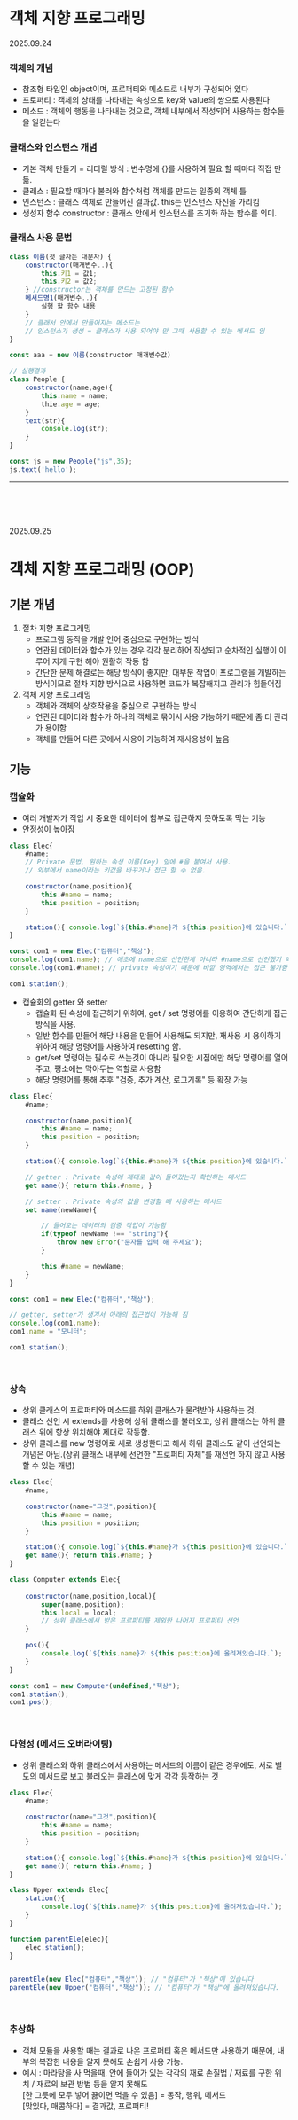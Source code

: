 # 객체 지향 프로그래밍
2025.09.24

### 객체의 개념
- 참조형 타입인 object이며, 프로퍼티와 메소드로 내부가 구성되어 있다
- 프로퍼티 : 객체의 상태를 나타내는 속성으로 key와 value의 쌍으로 사용된다
- 메소드 : 객체의 행동을 나타내는 것으로, 객체 내부에서 작성되어 사용하는 함수들을 일컫는다

### 클래스와 인스턴스 개념
- 기본 객체 만들기 = 리터럴 방식 : 변수명에 {}를 사용하여 필요 할 때마다 직접 만듦.
- 클래스 : 필요할 때마다 불러와 함수처럼 객체를 만드는 일종의 객체 틀 
- 인스턴스 : 클래스 객체로 만들어진 결과값. this는 인스턴스 자신을 가리킴
- 생성자 함수 constructor : 클래스 안에서 인스턴스를 초기화 하는 함수를 의미. 

### 클래스 사용 문법

```javascript
class 이름(첫 글자는 대문자) {
    constructor(매개변수..){
        this.키1 = 값1;
        this.키2 = 값2;
    } //constructor는 객체를 만드는 고정된 함수
    메서드명1(매개변수..){
        실행 할 함수 내용
    }
    // 클래서 안에서 만들어지는 메소드는 
    // 인스턴스가 생성 = 클래스가 사용 되어야 만 그때 사용할 수 있는 메서드 임
} 

const aaa = new 이름(constructor 매개변수값)

// 실행결과
class People {
    constructor(name,age){
        this.name = name;
        thie.age = age;
    }
    text(str){
        console.log(str);
    }
}

const js = new People("js",35);
js.text('hello');
```

---

<br>
<br>
<br>

2025.09.25

# 객체 지향 프로그래밍 (OOP)

## 기본 개념
1) 절차 지향 프로그래밍
    - 프로그램 동작을 개발 언어 중심으로 구현하는 방식 
    - 연관된 데이터와 함수가 있는 경우 각각 분리하어 작성되고 순차적인 실행이 이루어 지게 구현 해야 원활히 작동 함
    - 간단한 문제 해결로는 해당 방식이 좋지만, 대부분 작업이 프로그램을 개발하는 방식이므로 절차 지향 방식으로 사용하면 코드가 복잡해지고 관리가 힘들어짐 
2) 객체 지향 프로그래밍
    - 객체와 객체의 상호작용을 중심으로 구현하는 방식
    - 연관된 데이터와 함수가 하나의 객체로 묶어서 사용 가능하기 때문에 좀 더 관리가 용이함
    - 객체를 만들어 다른 곳에서 사용이 가능하여 재사용성이 높음

## 기능

### 캡슐화 
- 여러 개발자가 작업 시 중요한 데이터에 함부로 접근하지 못하도록 막는 기능
- 안정성이 높아짐

```javascript
class Elec{
    #name; 
    // Private 문법, 원하는 속성 이름(Key) 앞에 #을 붙여서 사용. 
    // 외부에서 name이라는 키값을 바꾸거나 접근 할 수 없음.

    constructor(name,position){
        this.#name = name;
        this.position = position;
    }

    station(){ console.log(`${this.#name}가 ${this.position}에 있습니다.`);}
}

const com1 = new Elec("컴퓨터","책상");
console.log(com1.name); // 애초에 name으로 선언한게 아니라 #name으로 선언했기 때문에 undefined가 나옴
console.log(com1.#name); // private 속성이기 때문에 바깥 영역에서는 접근 불가함

com1.station();

```
- 캡슐화의 getter 와 setter 
    - 캡슐화 된 속성에 접근하기 위하여, get / set 명령어를 이용하여 간단하게 접근 방식을 사용. 
    - 일반 함수를 만들어 해당 내용을 만들어 사용해도 되지만, 재사용 시 용이하기 위하여 해당 명령어를 사용하여 resetting 함. 
    - get/set 명령어는 필수로 쓰는것이 아니라 필요한 시점에만 해당 명령어를 열어주고, 평소에는 막아두는 역할로 사용함
    - 해당 명령어를 통해 추후 "검증, 추가 계산, 로그기록" 등 확장 가능
```javascript
class Elec{
    #name; 

    constructor(name,position){
        this.#name = name;
        this.position = position;
    }

    station(){ console.log(`${this.#name}가 ${this.position}에 있습니다.`);}

    // getter : Private 속성에 제대로 값이 들어갔는지 확인하는 메서드 
    get name(){ return this.#name; }

    // setter : Private 속성의 값을 변경할 때 사용하는 메서드
    set name(newName){ 

        // 들어오는 데이터의 검증 작업이 가능함
        if(typeof newName !== "string"){
            throw new Error("문자를 입력 해 주세요");
        } 

        this.#name = newName; 
    }
}

const com1 = new Elec("컴퓨터","책상");

// getter, setter가 생겨서 아래의 접근법이 가능해 짐
console.log(com1.name); 
com1.name = "모니터";

com1.station();

```

<br>

### 상속

- 상위 클래스의 프로퍼티와 메소드를 하위 클래스가 물려받아 사용하는 것. 
- 클래스 선언 시 extends를 사용해 상위 클래스를 불러오고, 상위 클래스는 하위 클래스 위에 항상 위치해야 제대로 작동함. 
- 상위 클래스를 new 명령어로 새로 생성한다고 해서 하위 클래스도 같이 선언되는 개념은 아님.(상위 클래스 내부에 선언한 "프로퍼티 자체"를 재선언 하지 않고 사용 할 수 있는 개념)

```javascript
class Elec{
    #name; 

    constructor(name="그것",position){
        this.#name = name;
        this.position = position;
    }

    station(){ console.log(`${this.#name}가 ${this.position}에 있습니다.`);}
    get name(){ return this.#name; }
}

class Computer extends Elec{
    
    constructor(name,position,local){
        super(name,position);
        this.local = local;
        // 상위 클래스에서 받은 프로퍼티를 제외한 나머지 프로퍼티 선언
    }

    pos(){
        console.log(`${this.name}가 ${this.position}에 올려져있습니다.`);
    }
}

const com1 = new Computer(undefined,"책상");
com1.station();
com1.pos();

```

<br>

### 다형성 (메서드 오버라이팅)

- 상위 클래스와 하위 클래스에서 사용하는 메서드의 이름이 같은 경우에도, 서로 별도의 메서드로 보고 불러오는 클래스에 맞게 각각 동작하는 것

```javascript
class Elec{
    #name; 

    constructor(name="그것",position){
        this.#name = name;
        this.position = position;
    }

    station(){ console.log(`${this.#name}가 ${this.position}에 있습니다.`);}
    get name(){ return this.#name; }
}

class Upper extends Elec{
    station(){
        console.log(`${this.name}가 ${this.position}에 올려져있습니다.`);
    }
}

function parentEle(elec){
    elec.station();
}


parentEle(new Elec("컴퓨터","책상")); // "컴퓨터"가 "책상"에 있습니다
parentEle(new Upper("컴퓨터","책상")); // "컴퓨터"가 "책상"에 올려져있습니다.

```


<br>

### 추상화

- 객체 모듈을 사용할 때는 결과로 나온 프로퍼티 혹은 메서드만 사용하기 때문에, 내부의 복잡한 내용을 알지 못해도 손쉽게 사용 가능. 
- 예시 : 마라탕을 사 먹을때, 안에 들어가 있는 각각의 재료 손질법 / 재료를 구한 위치 / 재료의 보관 방법 등을 알지 못해도 
<br>[한 그릇에 모두 넣어 끓이면 먹을 수 있음] = 동작, 행위, 메서드
<br>[맛있다, 매콤하다] = 결과값, 프로퍼티!
